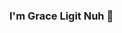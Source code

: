 ### I'm Grace Ligit Nuh 👋

<!--
**graceln/graceln** is a ✨ _special_ ✨ repository because its `README.md` (this file) appears on your GitHub profile.

Here are some ideas to get you started:

- 🔭 I am currently studying at Mulawarman University majoring in Informatics
- 🌱 I'm currently learning about Web Development
- 👯 I’m looking to collaborate on ...
- 🤔 I’m looking for help with ...
- 💬 Ask me about ...
- 📫 How to reach me: gracenuh017@gmail.com
- 😄 Pronouns: she/her
- ⚡ Fun fact: ...
-->
